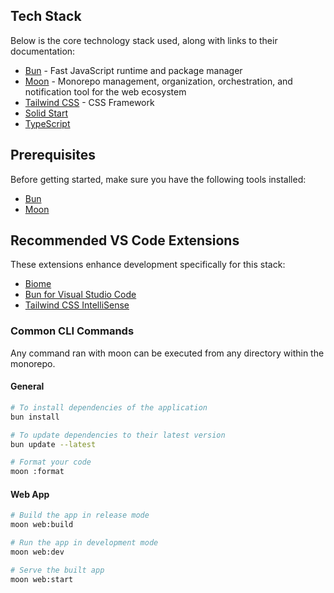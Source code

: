 ## Tech Stack

Below is the core technology stack used, along with links to their documentation:

- [Bun](https://bun.sh/docs) - Fast JavaScript runtime and package manager
- [Moon](https://moonrepo.dev/docs/install) - Monorepo management, organization, orchestration, and notification tool for the web ecosystem
- [Tailwind CSS](https://tailwindcss.com/docs/installation/using-vite) - CSS Framework
- [Solid Start](https://docs.solidjs.com/solid-start/getting-started)
- [TypeScript](https://www.typescriptlang.org/docs/)

## Prerequisites

Before getting started, make sure you have the following tools installed:

- [Bun](https://bun.sh/docs/installation)
- [Moon](https://moonrepo.dev/docs/install)

## Recommended VS Code Extensions

These extensions enhance development specifically for this stack:

- [Biome](https://marketplace.visualstudio.com/items?itemName=biomejs.biome)
- [Bun for Visual Studio Code](https://marketplace.visualstudio.com/items?itemName=oven.bun-vscode)
- [Tailwind CSS IntelliSense](https://marketplace.visualstudio.com/items?itemName=bradlc.vscode-tailwindcss)

### Common CLI Commands

Any command ran with moon can be executed from any directory within the monorepo.

#### General

```bash
# To install dependencies of the application
bun install

# To update dependencies to their latest version
bun update --latest

# Format your code
moon :format
```

#### Web App

```bash
# Build the app in release mode
moon web:build

# Run the app in development mode
moon web:dev

# Serve the built app
moon web:start
```